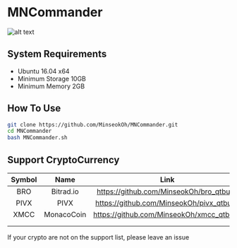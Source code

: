 # MNCommander

![alt text](https://i.imgur.com/YPDFB42.png)

## System Requirements

 * Ubuntu 16.04 x64
 * Minimum Storage 10GB
 * Minimum Memory 2GB
 
## How To Use

```sh
git clone https://github.com/MinseokOh/MNCommander.git
cd MNCommander
bash MNCommander.sh
```

## Support CryptoCurrency

| Symbol |    Name    |                    Link                   |
|:------:|:----------:|:-----------------------------------------:|
|   BRO  |  Bitrad.io |  https://github.com/MinseokOh/bro_qtbuild |
|  PIVX  |    PIVX    | https://github.com/MinseokOh/pivx_qtbuild |
|  XMCC  | MonacoCoin | https://github.com/MinseokOh/xmcc_qtbuild |
|        |            |                                           |
|        |            |                                           |

If your crypto are not on the support list, please leave an issue

